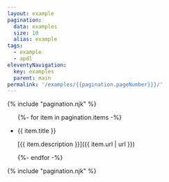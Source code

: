 ```yaml
---
layout: example
pagination:
  data: examples
  size: 10
  alias: example
tags:
  - example
  - apdl
eleventyNavigation:
  key: examples
  parent: main
permalink: '/examples/{{pagination.pageNumber}}}/'
---
```


{% include "pagination.njk" %}

<ul class="list-group">

{%- for item in pagination.items -%}

<li class="list-group-item">
{{ item.title }}

[{{ item.description }}]({{ item.url | url }})

</li>
{%- endfor -%}
</ul>
{% include "pagination.njk" %}
